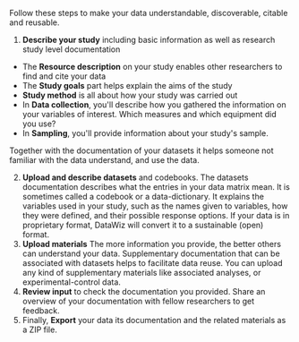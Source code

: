 Follow these steps to make your data understandable, discoverable, citable and reusable.

1. **Describe your study** including basic information as well as research study level documentation

- The **Resource description** on your study enables other researchers to find and cite your data
- The **Study goals** part helps explain the aims of the study
- **Study method** is all about how your study was carried out
- In **Data collection**, you'll describe how you gathered the information on your variables of interest. Which measures and which equipment did you use?
- In **Sampling**, you'll provide information about your study's sample.

Together with the documentation of your datasets it helps someone not familiar with the data understand, and use the data.

2. **Upload and describe datasets** and codebooks. The datasets documentation describes what the entries in your data matrix mean. It is sometimes called a codebook or a data-dictionary. It explains the variables used in your study, such as the names given to variables, how they were defined, and their possible response options. If your data is in proprietary format, DataWiz will convert it to a sustainable (open) format.
3. **Upload materials** The more information you provide, the better others can understand your data. Supplementary documentation that can be associated with datasets helps to facilitate data reuse. You can upload any kind of supplementary materials like associated analyses, or experimental-control data.
4. **Review input** to check the documentation you provided. Share an overview of your documentation with fellow researchers to get feedback.
5. Finally, **Export** your data its documentation and the related materials as a ZIP file.
